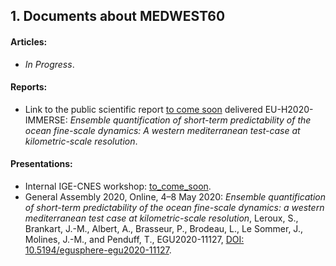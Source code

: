 ## 1. Documents  about MEDWEST60 

#### Articles:
* _In Progress_.

#### Reports:
* Link to the public scientific report [to come soon]() delivered EU-H2020-IMMERSE: _Ensemble quantification of  short-term predictability of the ocean fine-scale dynamics: A western mediterranean test-case at kilometric-scale resolution_.
  
#### Presentations:
* Internal  IGE-CNES workshop: [to_come_soon](). 
* General Assembly 2020, Online, 4–8 May 2020: _Ensemble quantification of short-term predictability of the ocean fine-scale dynamics: a western mediterranean test case at kilometric-scale resolution_,  Leroux, S., Brankart, J.-M., Albert, A., Brasseur, P., Brodeau, L., Le Sommer, J., Molines, J.-M., and Penduff, T.,
EGU2020-11127, [DOI: 10.5194/egusphere-egu2020-11127](https://doi.org/10.5194/egusphere-egu2020-11127).
 


